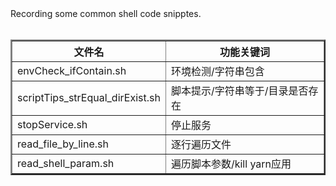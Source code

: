 <html>
    <body>
        Recording some common shell code snipptes.</br>
        </br>
        <table border="2">
            <tr>
				<th>文件名</th>
				<th>功能关键词</th>
			</tr>
			<tr>
				<td>envCheck_ifContain.sh</td>
				<td>环境检测/字符串包含</td>
			</tr>
			<tr>
				<td>scriptTips_strEqual_dirExist.sh</td>
				<td>脚本提示/字符串等于/目录是否存在</td>
			</tr>
			<tr>
				<td>stopService.sh</td>
				<td>停止服务</td>
			</tr>
            <tr>
                <td>read_file_by_line.sh</td>
                <td>逐行遍历文件</td>
            </tr>
            <tr>
                <td>read_shell_param.sh</td>
                <td>遍历脚本参数/kill yarn应用</td>
            </tr>
		</table>
	</body>
</html>

